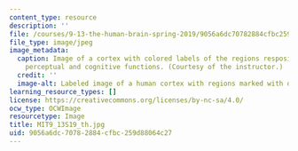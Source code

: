 ```yaml
---
content_type: resource
description: ''
file: /courses/9-13-the-human-brain-spring-2019/9056a6dc70782884cfbc259d88064c27_MIT9_13S19_th.jpg
file_type: image/jpeg
image_metadata:
  caption: Image of a cortex with colored labels of the regions resposible for various
    perceptual and cognitive functions. (Courtesy of the instructor.)
  credit: ''
  image-alt: Labeled image of a human cortex with regions marked with different colors.
learning_resource_types: []
license: https://creativecommons.org/licenses/by-nc-sa/4.0/
ocw_type: OCWImage
resourcetype: Image
title: MIT9_13S19_th.jpg
uid: 9056a6dc-7078-2884-cfbc-259d88064c27
---
```

